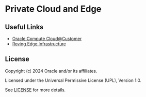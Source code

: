 # Private Cloud and Edge

## Useful Links

- [Oracle Compute Cloud@Customer](https://www.oracle.com/uk/cloud/compute/cloud-at-customer/)
- [Roving Edge Infrastructure](https://www.oracle.com/uk/cloud/roving-edge-infrastructure/)

## License

Copyright (c) 2024 Oracle and/or its affiliates.

Licensed under the Universal Permissive License (UPL), Version 1.0.

See [LICENSE](https://github.com/oracle-devrel/technology-engineering/blob/main/LICENSE) for more details.
